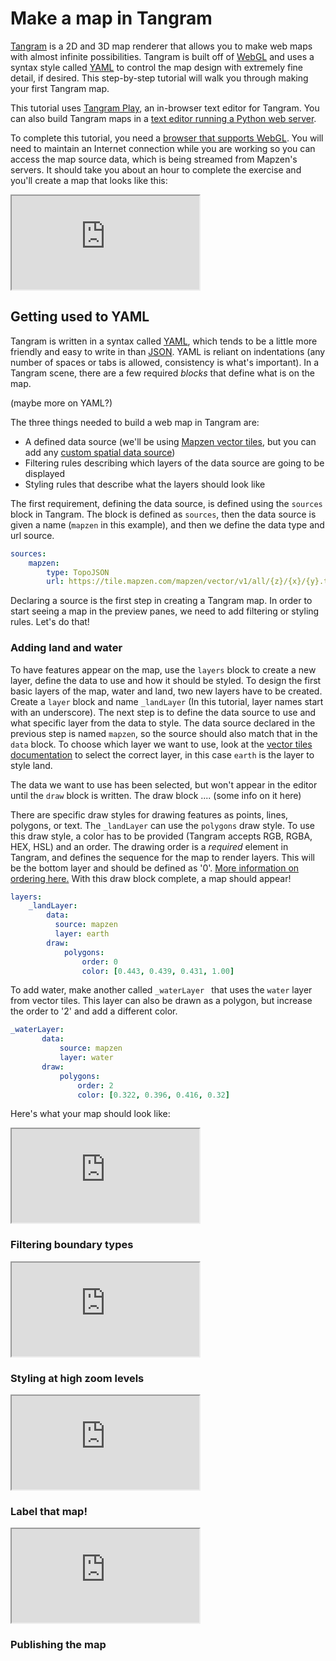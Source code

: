<script>
function elementIntersectsViewport (el) {
  var top = el.offsetTop;
  var height = el.offsetHeight;

  while(el.offsetParent) {
    el = el.offsetParent;
    top += el.offsetTop;
  }

  return (
    top < (window.pageYOffset + window.innerHeight) &&
    (top + height) > window.pageYOffset
  );
}

function hide(el) {
    iframe = el.getElementsByTagName("iframe")[0];
    if (typeof iframe != "undefined") el.removeChild(iframe);
}
function show(el) {
    iframe = el.getElementsByTagName("iframe")[0];
    if (typeof iframe == "undefined") {
        iframe = document.createElement("iframe");
        el.appendChild(iframe);
        iframe.style.height = "100%";
        iframe.src = el.getAttribute("source");
    }
}

// check visibility every half-second, hide off-screen demos to go easy on the GPU

setInterval( function() {
    var elements = document.getElementsByClassName("demo-wrapper");
    for (var i=0; i < elements.length; i++) {
        el = elements[i];
        if (elementIntersectsViewport(el) || (i == 0 && window.pageYOffset < 500)) {
            show(el);
            // show the next two iframes as well
            show(elements[i+1]);
            show(elements[i+2]);
            for (var j=0; j < elements.length; j++) {
                if (j != i && j != i+1) {
                    hide(elements[j]);
                }
            }
            break;
        }
    }
}, 500);
</script>
<style>
#demo-wrapper {
    margin-bottom: 1em;
}
</style>

# Make a map in Tangram

[Tangram](index.md) is a 2D and 3D map renderer that allows you to make web maps with almost infinite possibilities. Tangram is built off of [WebGL](index.md#webgl) and uses a syntax style called [YAML](index.md#YAML) to control the map design with extremely fine detail, if desired. This step-by-step tutorial will walk you through making your first Tangram map.  

This tutorial uses [Tangram Play](), an in-browser text editor for Tangram. You can also build Tangram maps in a [text editor running a Python web server]().

To complete this tutorial, you need a [browser that supports WebGL](https://get.webgl.org/). You will need to maintain an Internet connection while you are working so you can access the map source data, which is being streamed from Mapzen's servers. It should take you about an hour to complete the exercise and you'll create a map that looks like this:

<iframe class="demo-wrapper" src="https://mapzen.com/tangram/play/?scene=https%3A%2F%2Fapi.github.com%2Fgists%2F93976e340b0fa3ece1d0e443c64f35be#3.43/33.51/-101.81"></iframe>

## Getting used to YAML

Tangram is written in a syntax called [YAML](), which tends to be a little more friendly and easy to write in than [JSON](). YAML is reliant on indentations (any number of spaces or tabs is allowed, consistency is what's important). In a Tangram scene, there are a few required _blocks_ that define what is on the map.

(maybe more on YAML?)

The three things needed to build a web map in Tangram are:
- A defined data source (we'll be using [Mapzen vector tiles](https://mapzen.com/documentation/vector-tiles/), but you can add any [custom spatial data source]())
- Filtering rules describing which layers of the data source are going to be displayed
- Styling rules that describe what the layers should look like

The first requirement, defining the data source, is defined using the `sources` block in Tangram. The block is defined as `sources`, then the data source is given a name (`mapzen` in this example), and then we define the data type and url source.

```yaml
sources:
    mapzen:
        type: TopoJSON
        url: https://tile.mapzen.com/mapzen/vector/v1/all/{z}/{x}/{y}.topojson
```

Declaring a source is the first step in creating a Tangram map. In order to start seeing a map in the preview panes, we need to add filtering or styling rules. Let's do that!

### Adding land and water

To have features appear on the map, use the `layers` block to create a new layer, define the data to use and how it should be styled. To design the first basic layers of the map, water and land, two new layers have to be created. Create a `layer` block and name `_landLayer` (In this tutorial, layer names start with an underscore). The next step is to define the data source to use and what specific layer from the data to style. The data source declared in the previous step is named `mapzen`, so the source should also match that in the `data` block. To choose which layer we want to use, look at the [vector tiles documentation](https://mapzen.com/documentation/vector-tiles/layers/) to select the correct layer, in this case `earth` is the layer to style land.

The data we want to use has been selected, but won't appear in the editor until the `draw` block is written. The draw block .... (some info on it here)

There are specific draw styles for drawing features as points, lines, polygons, or text. The `_landLayer` can use the `polygons` draw style. To use this draw style, a color has to be provided (Tangram accepts RGB, RGBA, HEX, HSL) and an order. The drawing order is a _required_ element in Tangram, and defines the sequence for the map to render layers. This will be the bottom layer and should be defined as '0'. [More information on ordering here.](https://mapzen.com/documentation/vector-tiles/layers/#feature-ordering) With this draw block complete, a map should appear!

```yaml
layers:
    _landLayer:
        data:
          source: mapzen
          layer: earth
        draw:
            polygons:
                order: 0
                color: [0.443, 0.439, 0.431, 1.00]
```

To add water, make another called `_waterLayer ` that uses the `water` layer from vector tiles. This layer can also be drawn as a polygon, but increase the order to '2' and add a different color.

```yaml
_waterLayer:
       data:
           source: mapzen
           layer: water
       draw:
           polygons:
               order: 2
               color: [0.322, 0.396, 0.416, 0.32]
```

Here's what your map should look like:

<iframe class="demo-wrapper" src="https://mapzen.com/tangram/play/?scene=https%3A%2F%2Fapi.github.com%2Fgists%2F4a1bbb65a2616469d4946ea623db4324#3.43/33.51/-101.81"></iframe>


### Filtering boundary types

<iframe class="demo-wrapper" src="https://mapzen.com/tangram/play/?scene=https%3A%2F%2Fapi.github.com%2Fgists%2F048a7c4152405cd538f57083177eb054#4.674/42.009/-99.610"></iframe>



### Styling at high zoom levels

<iframe class="demo-wrapper" src="https://mapzen.com/tangram/play/?scene=https%3A%2F%2Fapi.github.com%2Fgists%2F03bc906e0ca2d5fe42750064ff0ae44d#15.2117/43.0724/-89.4038"></iframe>


### Label that map!
<iframe class="demo-wrapper" src="https://mapzen.com/tangram/play/?scene=https%3A%2F%2Fapi.github.com%2Fgists%2F1f900ad4209ba2aa4e2585b7876c74f0#3.30/31.79/-27.79"></iframe>

### Publishing the map
